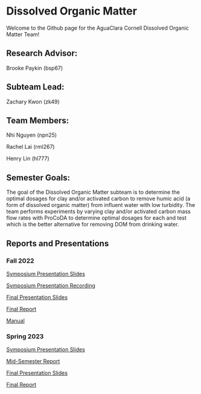 # Dissolved Organic Matter
Welcome to the Github page for the AguaClara Cornell Dissolved Organic Matter Team!

## Research Advisor:
Brooke Paykin (bsp67)

## Subteam Lead: 
Zachary Kwon (zk49)

## Team Members:
Nhi Nguyen (npn25)

Rachel Lai (rml267)

Henry Lin (hl777)


## Semester Goals:
The goal of the Dissolved Organic Matter subteam is to determine the optimal dosages for clay and/or activated carbon to remove humic acid (a form of dissolved organic matter) from influent water with low turbidity. The team performs experiments by varying clay and/or activated carbon mass flow rates with ProCoDA to determine optimal dosages for each and test which is the better alternative for removing DOM from drinking water.

## Reports and Presentations

### Fall 2022
[Symposium Presentation Slides](https://github.com/AguaClara/Dissolved-Organic-Matter/blob/main/Fall%202022/2022FA%20DOM%20Symposium%20Slides.pptx)

[Symposium Presentation Recording](https://youtu.be/n4SQE6YDL6c)

[Final Presentation Slides](https://github.com/AguaClara/Dissolved-Organic-Matter/blob/main/Fall%202022/2022FA%20DOM%20Final%20Presentation.pptx)

[Final Report](https://github.com/AguaClara/Dissolved-Organic-Matter/blob/main/Fall%202022/2022FA%20DOM%20Final%20Report.docx)

[Manual](https://github.com/AguaClara/Dissolved-Organic-Matter/blob/main/Fall%202022/2022FA%20Dissolved%20Organic%20Matter%20Manual.docx)

### Spring 2023

[Symposium Presentation Slides](https://github.com/AguaClara/Dissolved-Organic-Matter/blob/main/Spring%202023/2023SP%20DOM%20Symposium%20Slides.pptx)

[Mid-Semester Report](https://github.com/AguaClara/Dissolved-Organic-Matter/blob/main/Spring%202023/2023SP%20DOM%20Mid-Semester%20Report.pdf)

[Final Presentation Slides](https://github.com/AguaClara/Dissolved-Organic-Matter/blob/main/Spring%202023/2023SP%20DOM%20Final%20Presentation.pdf)

[Final Report](https://github.com/AguaClara/Dissolved-Organic-Matter/blob/main/Spring%202023/2023SP%20DOM%20Final%20Report.pdf)
